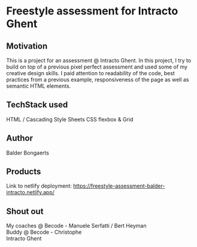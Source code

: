 # Freestyle assessment for Intracto Ghent
## Motivation
This is a project for an assessment @ Intracto Ghent. In this project, I try to build on top of a previous 
pixel perfect assessment and used some of my creative design skills. I paid attention to readability of the code, 
best practices from a previous example, responsiveness of the page as well as semantic HTML elements.

## TechStack used
HTML / Cascading Style Sheets
CSS flexbox & Grid

## Author
Balder Bongaerts
## Products
Link to netlify deployment: https://freestyle-assessment-balder-intracto.netlify.app/

## Shout out
My coaches @ Becode - Manuele Serfatti / Bert Heyman <br>
Buddy @ Becode - Christophe <br>
Intracto Ghent